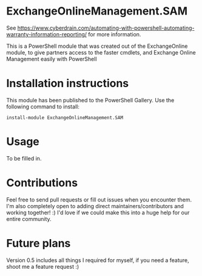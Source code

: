 # ExchangeOnlineManagement.SAM
See https://www.cyberdrain.com/automating-with-powershell-automating-warranty-information-reporting/ for more information.

This is a PowerShell module that was created out of the ExchangeOnline module, to give partners access to the faster cmdlets, and Exchange Online Management easily with PowerShell

# Installation instructions

This module has been published to the PowerShell Gallery. Use the following command to install:  

    install-module ExchangeOnlineManagement.SAM

# Usage

To be filled in.

# Contributions

Feel free to send pull requests or fill out issues when you encounter them. I'm also completely open to adding direct maintainers/contributors and working together! :) I'd love if we could make this into a huge help for our entire community.

# Future plans

Version 0.5 includes all things I required for myself, if you need a feature, shoot me a feature request :)
